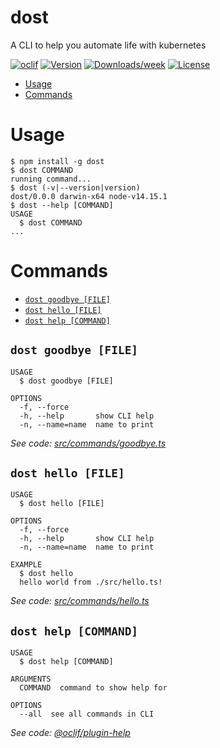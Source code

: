 dost
====

A CLI to help you automate life with kubernetes

[![oclif](https://img.shields.io/badge/cli-oclif-brightgreen.svg)](https://oclif.io)
[![Version](https://img.shields.io/npm/v/dost.svg)](https://npmjs.org/package/dost)
[![Downloads/week](https://img.shields.io/npm/dw/dost.svg)](https://npmjs.org/package/dost)
[![License](https://img.shields.io/npm/l/dost.svg)](https://github.com/karan-kapoor90/dost/blob/master/package.json)

<!-- toc -->
* [Usage](#usage)
* [Commands](#commands)
<!-- tocstop -->
# Usage
<!-- usage -->
```sh-session
$ npm install -g dost
$ dost COMMAND
running command...
$ dost (-v|--version|version)
dost/0.0.0 darwin-x64 node-v14.15.1
$ dost --help [COMMAND]
USAGE
  $ dost COMMAND
...
```
<!-- usagestop -->
# Commands
<!-- commands -->
* [`dost goodbye [FILE]`](#dost-goodbye-file)
* [`dost hello [FILE]`](#dost-hello-file)
* [`dost help [COMMAND]`](#dost-help-command)

## `dost goodbye [FILE]`

```
USAGE
  $ dost goodbye [FILE]

OPTIONS
  -f, --force
  -h, --help       show CLI help
  -n, --name=name  name to print
```

_See code: [src/commands/goodbye.ts](https://github.com/karan-kapoor90/dost/blob/v0.0.0/src/commands/goodbye.ts)_

## `dost hello [FILE]`

```
USAGE
  $ dost hello [FILE]

OPTIONS
  -f, --force
  -h, --help       show CLI help
  -n, --name=name  name to print

EXAMPLE
  $ dost hello
  hello world from ./src/hello.ts!
```

_See code: [src/commands/hello.ts](https://github.com/karan-kapoor90/dost/blob/v0.0.0/src/commands/hello.ts)_

## `dost help [COMMAND]`

```
USAGE
  $ dost help [COMMAND]

ARGUMENTS
  COMMAND  command to show help for

OPTIONS
  --all  see all commands in CLI
```

_See code: [@oclif/plugin-help](https://github.com/oclif/plugin-help/blob/v3.2.0/src/commands/help.ts)_
<!-- commandsstop -->
